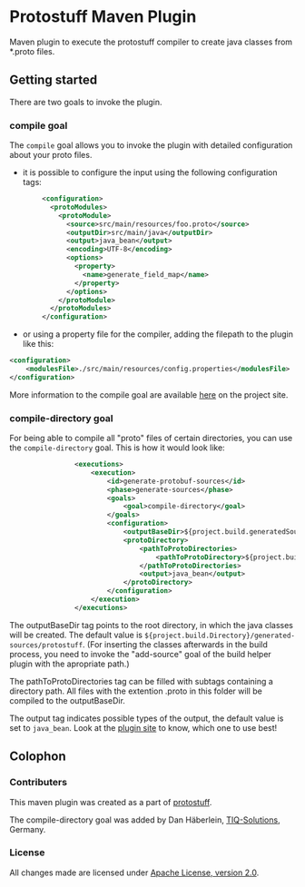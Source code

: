 # Protostuff Maven Plugin

Maven plugin to execute the protostuff compiler to create java classes from *.proto files. 
 
## Getting started

There are two goals to invoke the plugin. 

### compile goal 

The <code>compile</code> goal allows you to invoke the plugin with detailed configuration about your proto files.

- it is possible to configure the input using the following configuration tags:

```xml
        <configuration>
          <protoModules>
            <protoModule>
              <source>src/main/resources/foo.proto</source>
              <outputDir>src/main/java</outputDir>
              <output>java_bean</output>
              <encoding>UTF-8</encoding>
              <options>
                <property>
                  <name>generate_field_map</name>
                </property>
              </options>
            </protoModule>
          </protoModules>
        </configuration>   
```

- or using a property file for the compiler, adding the filepath to the plugin like this:

```xml
<configuration>
	<modulesFile>./src/main/resources/config.properties</modulesFile>
</configuration>
```

More information to the compile goal are available [here](https://code.google.com/p/protostuff/wiki/CompilerViaMaven) on the project site.

### compile-directory goal
			
For being able to compile all "proto" files of certain directories, you can use the <code>compile-directory</code> goal.
This is how it would look like:   

```xml
				<executions>
					<execution>
						<id>generate-protobuf-sources</id>
						<phase>generate-sources</phase>
						<goals>
							<goal>compile-directory</goal>
						</goals>
						<configuration>
							<outputBaseDir>${project.build.generatedSourceOutput}/protostuff</outputBaseDir>
							<protoDirectory>
								<pathToProtoDirectories>
									<pathToProtoDirectory>${project.build.sourceDirectory}/../proto</pathToProtoDirectory>
								</pathToProtoDirectories>
								<output>java_bean</output>
							</protoDirectory>
						</configuration>
					</execution>
				</executions>
```

The outputBaseDir tag points to the root directory, in which the java classes will be created. The default value is <code>${project.build.Directory}/generated-sources/protostuff</code>.
(For inserting the classes afterwards in the build process, you need to invoke the "add-source" goal of the build helper plugin with the apropriate path.)

The pathToProtoDirectories tag can be filled with subtags containing a directory path. All files with the extention .proto in this folder will be compiled to
the outputBaseDir. 

The output tag indicates possible types of the output, the default value is set to <code>java_bean</code>. Look at the [plugin site](https://code.google.com/p/protostuff/wiki/CompilerViaMaven) to
know, which one to use best!  

## Colophon		

### Contributers
This maven plugin was created as a part of [protostuff](https://code.google.com/p/protostuff/).

The compile-directory goal was added by Dan Häberlein, [TIQ-Solutions](www.tiq-solutions.com), Germany.

### License 
   
All changes made are licensed under [Apache License, version 2.0](http://www.apache.org/licenses/LICENSE-2.0). 
